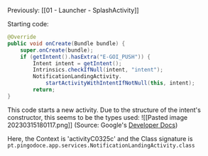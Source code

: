 Previously: [[01 - Launcher - SplashActivity]]

Starting code:
```java
@Override 
public void onCreate(Bundle bundle) {  
    super.onCreate(bundle);  
    if (getIntent().hasExtra("E-GOI_PUSH")) {  
        Intent intent = getIntent();  
        Intrinsics.checkIfNull(intent, "intent");  
		NotificationLandingActivity.
			startActivityWithIntentIfNotNull(this, intent);  
        return;  
}  
```

This code starts a new activity. Due to the structure of the intent's constructor, this seems to be the  types used:
![[Pasted image 20230315180117.png]]
(Source: Google's [Developer Docs](https://developer.android.com/reference/android/content/Intent))

Here, the Context is 'activityC0325c' and the Class signature is `pt.pingodoce.app.services.NotificationLandingActivity.class`

